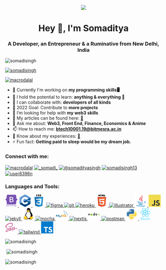 <p align = "center">
 <img src = "https://ksr-ugc.imgix.net/assets/001/035/917/16ece0d1796ecc1ff4c0605b0a7dd96a_original.gif?ixlib=rb-4.0.2&w=680&fit=max&v=1381431769&gif-q=50&q=92&s=1114f7941a0a556074ebaeb4bd277f8e"/>
</p>
<h1 align="center">Hey 👋, I'm Somaditya</h1>
<h3 align="center">A Developer, an Entrepreneur & a Ruminative from New Delhi, India</h3>

<p align="left"> <img src="https://komarev.com/ghpvc/?username=somadisingh&label=profile%20views&color=f95353&style=flat" alt="somadisingh" /> </p>

<p align="left"> <a href="https://github.com/ryo-ma/github-profile-trophy"><img src="https://github-profile-trophy.vercel.app/?username=somadisingh" alt="somadisingh" /></a> </p>

<p align="left"> <a href="https://twitter.com/macrodalal" target="blank"><img src="https://img.shields.io/twitter/follow/macrodalal?logo=twitter&style=for-the-badge" alt="macrodalal" /></a> </p>

- 🔭 Currently I'm working on **my programming skills🖥️**
- 🌱 I hold the potential to learn: **anything & everything 🤣**
- 👯 I can collaborate with: **developers of all kinds** 
- 🎯 2022 Goal: Contribute to **more projects** 
- 🤝 I’m looking for help with **my web3 skills**
- 📝 My articles can be found here: [📜](https://medium.com/@somadityasingh)
- 💬 Ask me about: **Web3, Front End, Finance, Economics & Anime**
- 📫 How to reach me: **btech10001.19@bitmesra.ac.in**
- 📄 Know about my experiences: [📝](https://drive.google.com/file/d/1nhUplXOgFfiJQvmDOVmMe2lU0FpEDBPG/view?usp=sharing)
- ⚡ Fun fact: **Getting paid to sleep would be my dream job.**

<h3 align="left">Connect with me:</h3>
<p align="left">
<a href="https://twitter.com/macrodalal" target="blank"><img align="center" src="https://raw.githubusercontent.com/rahuldkjain/github-profile-readme-generator/master/src/images/icons/Social/twitter.svg" alt="macrodalal" height="30" width="40" /></a>
<a href="https://instagram.com/_somadi_" target="blank"><img align="center" src="https://raw.githubusercontent.com/rahuldkjain/github-profile-readme-generator/master/src/images/icons/Social/instagram.svg" alt="_somadi_" height="30" width="40" /></a>
<a href="https://medium.com/@somadityasingh" target="blank"><img align="center" src="https://raw.githubusercontent.com/rahuldkjain/github-profile-readme-generator/master/src/images/icons/Social/medium.svg" alt="@somadityasingh" height="30" width="40" /></a>
<a href="https://www.hackerrank.com/somadisingh13" target="blank"><img align="center" src="https://raw.githubusercontent.com/rahuldkjain/github-profile-readme-generator/master/src/images/icons/Social/hackerrank.svg" alt="somadisingh13" height="30" width="40" /></a>
<a href="https://www.leetcode.com/user8396n" target="blank"><img align="center" src="https://raw.githubusercontent.com/rahuldkjain/github-profile-readme-generator/master/src/images/icons/Social/leet-code.svg" alt="user8396n" height="30" width="40" /></a>
</p>

<h3 align="left">Languages and Tools:</h3>
<p align="left"> <a href="https://getbootstrap.com" target="_blank" rel="noreferrer"> <img src="https://raw.githubusercontent.com/devicons/devicon/master/icons/bootstrap/bootstrap-plain-wordmark.svg" alt="bootstrap" width="40" height="40"/> </a> <a href="https://www.w3schools.com/cpp/" target="_blank" rel="noreferrer"> <img src="https://raw.githubusercontent.com/devicons/devicon/master/icons/cplusplus/cplusplus-original.svg" alt="cplusplus" width="40" height="40"/> </a> <a href="https://www.w3schools.com/css/" target="_blank" rel="noreferrer"> <img src="https://raw.githubusercontent.com/devicons/devicon/master/icons/css3/css3-original-wordmark.svg" alt="css3" width="40" height="40"/> </a> <a href="https://www.figma.com/" target="_blank" rel="noreferrer"> <img src="https://www.vectorlogo.zone/logos/figma/figma-icon.svg" alt="figma" width="40" height="40"/> </a> <a href="https://git-scm.com/" target="_blank" rel="noreferrer"> <img src="https://www.vectorlogo.zone/logos/git-scm/git-scm-icon.svg" alt="git" width="40" height="40"/> </a> <a href="https://heroku.com" target="_blank" rel="noreferrer"> <img src="https://www.vectorlogo.zone/logos/heroku/heroku-icon.svg" alt="heroku" width="40" height="40"/> </a> <a href="https://www.w3.org/html/" target="_blank" rel="noreferrer"> <img src="https://raw.githubusercontent.com/devicons/devicon/master/icons/html5/html5-original-wordmark.svg" alt="html5" width="40" height="40"/> </a> <a href="https://www.adobe.com/in/products/illustrator.html" target="_blank" rel="noreferrer"> <img src="https://www.vectorlogo.zone/logos/adobe_illustrator/adobe_illustrator-icon.svg" alt="illustrator" width="40" height="40"/> </a> <a href="https://www.java.com" target="_blank" rel="noreferrer"> <img src="https://raw.githubusercontent.com/devicons/devicon/master/icons/java/java-original.svg" alt="java" width="40" height="40"/> </a> <a href="https://developer.mozilla.org/en-US/docs/Web/JavaScript" target="_blank" rel="noreferrer"> <img src="https://raw.githubusercontent.com/devicons/devicon/master/icons/javascript/javascript-original.svg" alt="javascript" width="40" height="40"/> </a> <a href="https://jekyllrb.com/" target="_blank" rel="noreferrer"> <img src="https://www.vectorlogo.zone/logos/jekyllrb/jekyllrb-icon.svg" alt="jekyll" width="40" height="40"/> </a> <a href="https://www.linux.org/" target="_blank" rel="noreferrer"> <img src="https://raw.githubusercontent.com/devicons/devicon/master/icons/linux/linux-original.svg" alt="linux" width="40" height="40"/> </a> <a href="https://mochajs.org" target="_blank" rel="noreferrer"> <img src="https://www.vectorlogo.zone/logos/mochajs/mochajs-icon.svg" alt="mocha" width="40" height="40"/> </a> <a href="https://www.mysql.com/" target="_blank" rel="noreferrer"> <img src="https://raw.githubusercontent.com/devicons/devicon/master/icons/mysql/mysql-original-wordmark.svg" alt="mysql" width="40" height="40"/> </a> <a href="https://nextjs.org/" target="_blank" rel="noreferrer"> <img src="https://cdn.worldvectorlogo.com/logos/nextjs-2.svg" alt="nextjs" width="40" height="40"/> </a> <a href="https://nodejs.org" target="_blank" rel="noreferrer"> <img src="https://raw.githubusercontent.com/devicons/devicon/master/icons/nodejs/nodejs-original-wordmark.svg" alt="nodejs" width="40" height="40"/> </a> <a href="https://postman.com" target="_blank" rel="noreferrer"> <img src="https://www.vectorlogo.zone/logos/getpostman/getpostman-icon.svg" alt="postman" width="40" height="40"/> </a> <a href="https://www.python.org" target="_blank" rel="noreferrer"> <img src="https://raw.githubusercontent.com/devicons/devicon/master/icons/python/python-original.svg" alt="python" width="40" height="40"/> </a> <a href="https://reactjs.org/" target="_blank" rel="noreferrer"> <img src="https://raw.githubusercontent.com/devicons/devicon/master/icons/react/react-original-wordmark.svg" alt="react" width="40" height="40"/> </a> <a href="https://sass-lang.com" target="_blank" rel="noreferrer"> <img src="https://raw.githubusercontent.com/devicons/devicon/master/icons/sass/sass-original.svg" alt="sass" width="40" height="40"/> </a> <a href="https://tailwindcss.com/" target="_blank" rel="noreferrer"> <img src="https://www.vectorlogo.zone/logos/tailwindcss/tailwindcss-icon.svg" alt="tailwind" width="40" height="40"/> </a> <a href="https://www.typescriptlang.org/" target="_blank" rel="noreferrer"> <img src="https://raw.githubusercontent.com/devicons/devicon/master/icons/typescript/typescript-original.svg" alt="typescript" width="40" height="40"/> </a> </p>


<p><img align="left" src="https://github-readme-stats.vercel.app/api/top-langs?username=somadisingh&show_icons=true&theme=tokyonight&title_color=ffffff&text_color=ffffff&hide_border=true&locale=en&layout=compact" alt="somadisingh" /></p>

<br/>

<p>&nbsp;<img align="center" src="https://github-readme-stats.vercel.app/api?username=somadisingh&show_icons=true&theme=tokyonight&title_color=ffffff&text_color=ffffff&hide_border=true&locale=en" alt="somadisingh" /></p>

<p><img align="center" src="https://github-readme-streak-stats.herokuapp.com/?user=somadisingh&theme=dark" alt="somadisingh" /></p>
